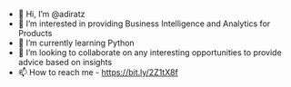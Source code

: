- 👋 Hi, I’m @adiratz
- 👀 I’m interested in providing Business Intelligence and Analytics for Products
- 🌱 I’m currently learning Python
- 💞️ I’m looking to collaborate on any interesting opportunities to provide advice based on insights
- 📫 How to reach me - https://bit.ly/2Z1tX8f

<!---
adiratz/adiratz is a ✨ special ✨ repository because its `README.md` (this file) appears on your GitHub profile.
You can click the Preview link to take a look at your changes.
--->
